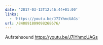 ```yaml
---
date: '2017-03-12T12:46:44+01:00'
links:
  - 'https://youtu.be/J7IYhmcUAGs'
url: /840891809098268676/
---
```

Aufstehsound https://youtu.be/J7IYhmcUAGs
